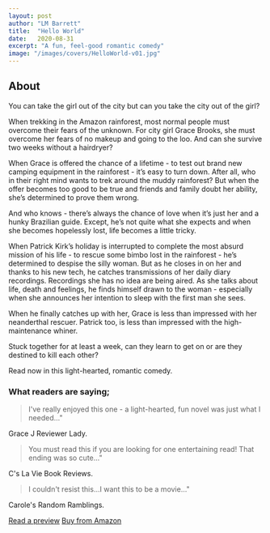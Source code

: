 ```yaml
---
layout: post
author: "LM Barrett"
title:  "Hello World"
date:   2020-08-31
excerpt: "A fun, feel-good romantic comedy"
image: "/images/covers/HelloWorld-v01.jpg"
---
```


## About

You can take the girl out of the city but can you take the city out of the girl?

When trekking in the Amazon rainforest, most normal people must overcome their fears of the unknown. For city girl Grace Brooks, she must overcome her fears of no makeup and going to the loo. And can she survive two weeks without a hairdryer?

When Grace is offered the chance of a lifetime - to test out brand new camping equipment in the rainforest - it’s easy to turn down. After all, who in their right mind wants to trek around the muddy rainforest? But when the offer becomes too good to be true and friends and family doubt her ability, she’s determined to prove them wrong.

And who knows - there’s always the chance of love when it’s just her and a hunky Brazilian guide. Except, he’s not quite what she expects and when she becomes hopelessly lost, life becomes a little tricky.

When Patrick Kirk’s holiday is interrupted to complete the most absurd mission of his life - to rescue some bimbo lost in the rainforest - he’s determined to despise the silly woman. But as he closes in on her and thanks to his new tech, he catches transmissions of her daily diary recordings. Recordings she has no idea are being aired. As she talks about life, death and feelings, he finds himself drawn to the woman - especially when she announces her intention to sleep with the first man she sees.

When he finally catches up with her, Grace is less than impressed with her neanderthal rescuer. Patrick too, is less than impressed with the high-maintenance whiner.

Stuck together for at least a week, can they learn to get on or are they destined to kill each other?

Read now in this light-hearted, romantic comedy.

### What readers are saying;

> I've really enjoyed this one - a light-hearted, fun novel was just what I needed..." 

Grace J Reviewer Lady.

> You must read this if you are looking for one entertaining read! That ending was so cute..." 

C's La Vie Book Reviews.

> I couldn't resist this...I want this to be a movie..." 

Carole's Random Ramblings.

<a href="https://read.amazon.co.uk/kp/embed?asin=B08LTQFRTX&preview=newtab&linkCode=kpe&ref_=cm_sw_r_kb_dp_11VF1KRG9RWTPZQ5VKGW" target="_preview" class="button ">Read a preview</a>
<a href="https://www.amazon.co.uk/dp/B08LTQFRTX/ref=cm_sw_em_r_mt_dp_11VF1KRG9RWTPZQ5VKGW" target="_amazon" class="button special ">Buy from Amazon</a>


